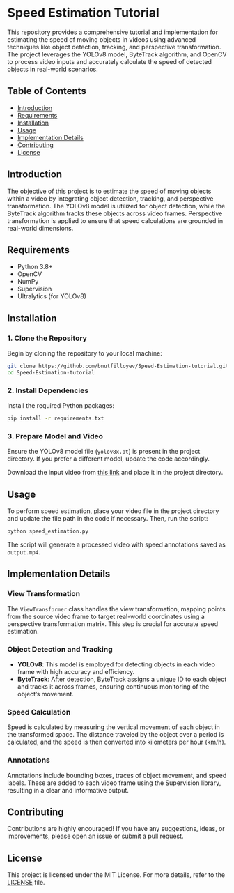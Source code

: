 # Speed Estimation Tutorial

This repository provides a comprehensive tutorial and implementation for estimating the speed of moving objects in videos using advanced techniques like object detection, tracking, and perspective transformation. The project leverages the YOLOv8 model, ByteTrack algorithm, and OpenCV to process video inputs and accurately calculate the speed of detected objects in real-world scenarios.

## Table of Contents

- [Introduction](#introduction)
- [Requirements](#requirements)
- [Installation](#installation)
- [Usage](#usage)
- [Implementation Details](#implementation-details)
- [Contributing](#contributing)
- [License](#license)

## Introduction

The objective of this project is to estimate the speed of moving objects within a video by integrating object detection, tracking, and perspective transformation. The YOLOv8 model is utilized for object detection, while the ByteTrack algorithm tracks these objects across video frames. Perspective transformation is applied to ensure that speed calculations are grounded in real-world dimensions.

## Requirements

- Python 3.8+
- OpenCV
- NumPy
- Supervision
- Ultralytics (for YOLOv8)

## Installation

### 1. Clone the Repository

Begin by cloning the repository to your local machine:

```bash
git clone https://github.com/bnutfilloyev/Speed-Estimation-tutorial.git
cd Speed-Estimation-tutorial
```

### 2. Install Dependencies

Install the required Python packages:

```bash
pip install -r requirements.txt
```

### 3. Prepare Model and Video

Ensure the YOLOv8 model file (`yolov8x.pt`) is present in the project directory. If you prefer a different model, update the code accordingly.

Download the input video from [this link](https://www.youtube.com/watch?v=KBsqQez-O4w) and place it in the project directory.

## Usage

To perform speed estimation, place your video file in the project directory and update the file path in the code if necessary. Then, run the script:

```bash
python speed_estimation.py
```

The script will generate a processed video with speed annotations saved as `output.mp4`.

## Implementation Details

### View Transformation

The `ViewTransformer` class handles the view transformation, mapping points from the source video frame to target real-world coordinates using a perspective transformation matrix. This step is crucial for accurate speed estimation.

### Object Detection and Tracking

- **YOLOv8**: This model is employed for detecting objects in each video frame with high accuracy and efficiency.
- **ByteTrack**: After detection, ByteTrack assigns a unique ID to each object and tracks it across frames, ensuring continuous monitoring of the object’s movement.

### Speed Calculation

Speed is calculated by measuring the vertical movement of each object in the transformed space. The distance traveled by the object over a period is calculated, and the speed is then converted into kilometers per hour (km/h).

### Annotations

Annotations include bounding boxes, traces of object movement, and speed labels. These are added to each video frame using the Supervision library, resulting in a clear and informative output.

## Contributing

Contributions are highly encouraged! If you have any suggestions, ideas, or improvements, please open an issue or submit a pull request.

## License

This project is licensed under the MIT License. For more details, refer to the [LICENSE](LICENSE) file.

